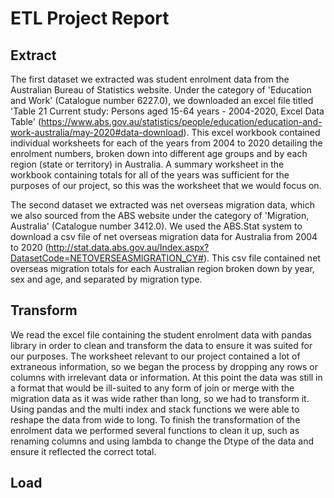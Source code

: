 # ETL Project Report

## Extract
The first dataset we extracted was student enrolment data from the Australian Bureau of Statistics website. Under the category of 'Education and Work' (Catalogue number 6227.0), we downloaded an excel file titled 'Table 21 Current study: Persons aged 15-64 years - 2004-2020, Excel Data Table' (https://www.abs.gov.au/statistics/people/education/education-and-work-australia/may-2020#data-download). This excel workbook contained individual worksheets for each of the years from 2004 to 2020 detailing the enrolment numbers, broken down into different age groups and by each region (state or territory) in Australia. A summary worksheet in the workbook containing totals for all of the years was sufficient for the purposes of our project, so this was the worksheet that we would focus on.

The second dataset we extracted was net overseas migration data, which we also sourced from the ABS website under the category of 'Migration, Australia' (Catalogue number 3412.0). We used the ABS.Stat system to download a csv file of net overseas migration data for Australia from 2004 to 2020 (http://stat.data.abs.gov.au/Index.aspx?DatasetCode=NETOVERSEASMIGRATION_CY#). This csv file contained net overseas migration totals for each Australian region broken down by year, sex and age, and separated by migration type.

## Transform
We read the excel file containing the student enrolment data with pandas library in order to clean and transform the data to ensure it was suited for our purposes. The worksheet relevant to our project contained a lot of extraneous information, so we began the process by dropping any rows or columns with irrelevant data or information. At this point the data was still in a format that would be ill-suited to any form of join or merge with the migration data as it was wide rather than long, so we had to transform it. Using pandas and the multi index and stack functions we were able to reshape the data from wide to long. To finish the transformation of the enrolment data we performed several functions to clean it up, such as renaming columns and using lambda to change the Dtype of the data and ensure it reflected the correct total.

## Load